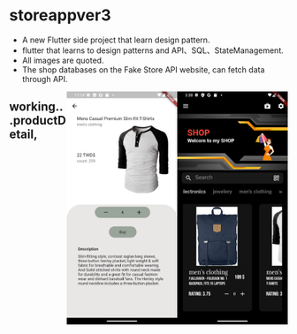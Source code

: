 # storeappver3

- A new Flutter side project that learn design pattern.
- flutter that learns to design patterns and API、SQL、StateManagement.
- All images are quoted.
- The shop databases on the Fake Store API website, can fetch data through API.

<img style="float: right;" src="Screenshot_1663918732.png" width="200">
<img style="float: right;" src="Screenshot_1663946078.png" width="200">

## working...productDetail, 


